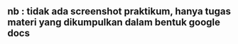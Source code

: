 ## nb : tidak ada screenshot praktikum, hanya tugas materi yang dikumpulkan dalam bentuk google docs